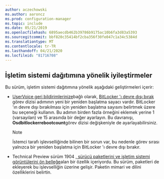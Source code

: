 ```yaml
---
author: aczechowski
ms.author: aaroncz
ms.prod: configuration-manager
ms.topic: include
ms.date: 05/21/2019
ms.openlocfilehash: 6895aecdb462b39786b9175ac10b6fa3d83a5393
ms.sourcegitcommit: bbf820c35414bf2cba356f30fe047c1a34c5384d
ms.translationtype: MT
ms.contentlocale: tr-TR
ms.lasthandoff: 04/21/2020
ms.locfileid: "81716708"
---
```

## <a name="improvements-to-os-deployment"></a><a name="bkmk_osd"></a>İşletim sistemi dağıtımına yönelik iyileştirmeler

<!--4512937,4224642-->

Bu sürüm, işletim sistemi dağıtımına yönelik aşağıdaki geliştirmeleri içerir:

- [UserVoice geri bildirimlerinize](https://configurationmanager.uservoice.com/forums/300492-ideas/suggestions/18951715-add-reboot-count-functionality-to-the-disable-bitl)bağlı olarak, [BitLocker 'ı devre dışı bırak](../../../../../osd/understand/task-sequence-steps.md#BKMK_DisableBitLocker) görev dizisi adımının yeni bir yeniden başlatma sayacı vardır. BitLocker 'ın devre dışı bırakılması için yeniden başlatma sayısını belirtmek üzere bu seçeneği kullanın. Bu adımın birden fazla örneğini eklemek yerine 1 (varsayılan) ve 15 arasında bir değer ayarlayın. Bu davranışı, **Osdbitlockerrebootcount**görev dizisi değişkeniyle de ayarlayabilirsiniz.

    > [!Note]  
    > İstemci tarafı işlevselliğinde bilinen bir sorun var, bu nedenle görev sırası yalnızca bir yeniden başlatma için BitLocker 'ı devre dışı bırakır.  

- Technical Preview sürüm 1904 [, sürücü paketlerini ve işletim sistemi görüntülerini ön belleğe](../../technical-preview-1904.md#bkmk_precache)alan bir özellik içeriyordu. Bu sürüm, paketleri de ekleyerek bu işlevselliğin üzerine gelişir. Paketin mimari ve dilini özelliklerini belirtin.
